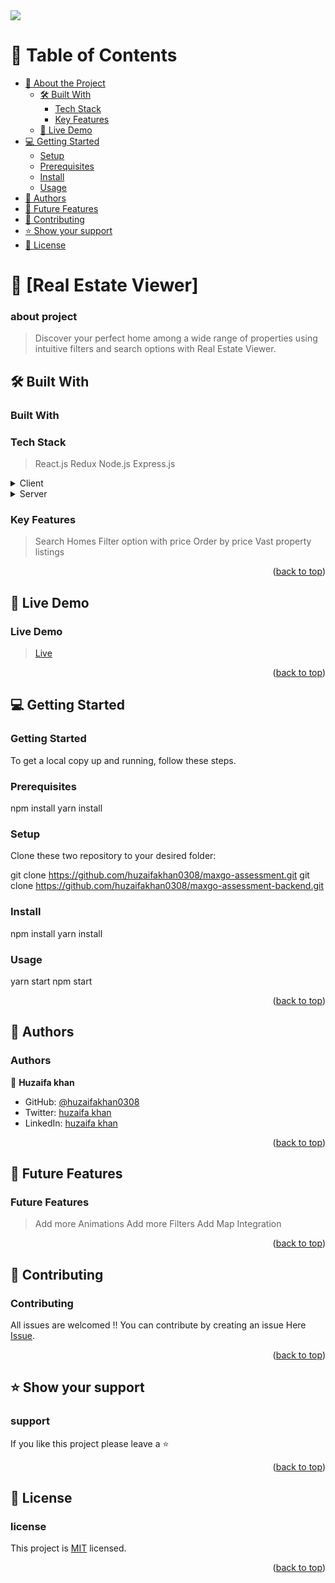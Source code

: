 <img src="./img.jpg" />
<a name="readme-top"></a>

# 📗 Table of Contents

- [📖 About the Project](#about-project)
  - [🛠 Built With](#built-with)
    - [Tech Stack](#tech-stack)
    - [Key Features](#key-features)
  - [🚀 Live Demo](#live-demo)
- [💻 Getting Started](#getting-started)
  - [Setup](#setup)
  - [Prerequisites](#prerequisites)
  - [Install](#install)
  - [Usage](#usage)
- [👥 Authors](#authors)
- [🔭 Future Features](#future-features)
- [🤝 Contributing](#contributing)
- [⭐️ Show your support](#support)
- [📝 License](#license)

# 📖 [Real Estate Viewer] <a name="about-project"></a>
### about project

> Discover your perfect home among a wide range of properties using intuitive filters and search options with Real Estate Viewer.

## 🛠 Built With <a name="built-with"></a>
### Built With
### Tech Stack <a name="tech-stack"></a>

> React.js
> Redux
> Node.js
> Express.js

<details>
  <summary>Client</summary>
  <ul>
    <li><a>React.js</a></li>
    <li><a>Redux</a></li>
  </ul>
</details>

<details>
  <summary>Server</summary>
  <ul>
    <li><a>Node.js</a></li>
    <li><a>express.js</a></li>
  </ul>
</details>

### Key Features <a name="key-features"></a>

> Search Homes
> Filter option with price
> Order by price
> Vast property listings

<p align="right">(<a href="#readme-top">back to top</a>)</p>

## 🚀 Live Demo <a name="live-demo"></a>
### Live Demo

> <a href="">Live</a>

<p align="right">(<a href="#readme-top">back to top</a>)</p>

## 💻 Getting Started <a name="getting-started"></a>
### Getting Started
To get a local copy up and running, follow these steps.

### Prerequisites

npm install
yarn install

### Setup

Clone these two repository to your desired folder:

git clone https://github.com/huzaifakhan0308/maxgo-assessment.git
git clone https://github.com/huzaifakhan0308/maxgo-assessment-backend.git

### Install

npm install
yarn install

### Usage

yarn start
npm start

<p align="right">(<a href="#readme-top">back to top</a>)</p>

## 👥 Authors <a name="authors"></a>
### Authors

👤 **Huzaifa khan**

- GitHub: [@huzaifakhan0308](https://github.com/huzaifakhan0308)
- Twitter: [huzaifa khan](https://twitter.com/home?lang=en)
- LinkedIn: [huzaifa khan](https://www.linkedin.com/in/huzaifakhan03/)

<p align="right">(<a href="#readme-top">back to top</a>)</p>

## 🔭 Future Features <a name="future-features"></a>
### Future Features

> Add more Animations
> Add more Filters
> Add Map Integration

<p align="right">(<a href="#readme-top">back to top</a>)</p>

## 🤝 Contributing <a name="contributing"></a>
### Contributing

All issues are welcomed !! You can contribute by creating an issue Here [Issue](https://github.com/huzaifakhan0308/maxgo-assessment/issues).

<p align="right">(<a href="#readme-top">back to top</a>)</p>

## ⭐️ Show your support <a name="support"></a>
### support

If you like this project please leave a ⭐️

<p align="right">(<a href="#readme-top">back to top</a>)</p>

## 📝 License <a name="license"></a>
### license

This project is [MIT](./LICENSE) licensed.

<p align="right">(<a href="#readme-top">back to top</a>)</p>
